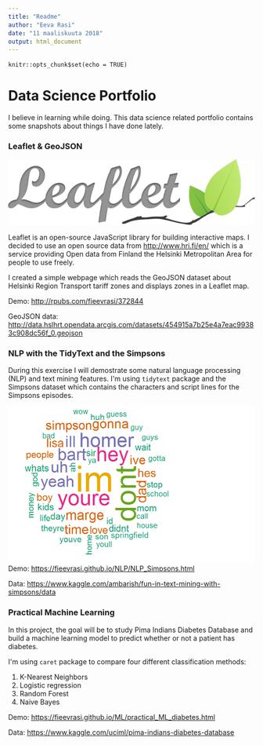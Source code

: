 ```yaml
---
title: "Readme"
author: "Eeva Rasi"
date: "11 maaliskuuta 2018"
output: html_document
---
```


```{r setup, include=FALSE}
knitr::opts_chunk$set(echo = TRUE)
```


# Data Science Portfolio

I believe in learning while doing. This data science related portfolio contains some snapshots about things I have done lately.

### Leaflet & GeoJSON 

![](images/leaflet.png) 

Leaflet is an open-source JavaScript library for building interactive maps. I decided to use an open source data from http://www.hri.fi/en/ which is a service providing Open data from Finland the Helsinki Metropolitan Area for people to use freely.

I created a simple webpage which reads the GeoJSON dataset about Helsinki Region Transport tariff zones and displays zones in a Leaflet map. 

Demo: http://rpubs.com/fieevrasi/372844

GeoJSON data:
http://data.hslhrt.opendata.arcgis.com/datasets/454915a7b25e4a7eac99383c908dc56f_0.geojson



### NLP with the TidyText and the Simpsons

During this exercise I will demostrate some natural language processing (NLP) and text mining features. I'm using `tidytext` package and the Simpsons dataset which contains the characters and script lines for the Simpsons episodes.

![](images/worcloud_small.png) 
Demo:
https://fieevrasi.github.io/NLP/NLP_Simpsons.html

Data:
https://www.kaggle.com/ambarish/fun-in-text-mining-with-simpsons/data



### Practical Machine Learning

In this project, the goal will be to study Pima Indians Diabetes Database and build a machine
learning model to predict whether or not a patient has diabetes.

I'm using `caret` package to compare four different classification methods:

1. K-Nearest Neighbors
2. Logistic regression
3. Random Forest
4. Naive Bayes


Demo:
https://fieevrasi.github.io/ML/practical_ML_diabetes.html

Data:
https://www.kaggle.com/uciml/pima-indians-diabetes-database

